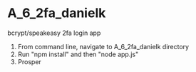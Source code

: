 # A_6_2fa_danielk
bcrypt/speakeasy 2fa login app

1) From command line, navigate to A_6_2fa_danielk directory
2) Run "npm install" and then "node app.js"
3) Prosper
